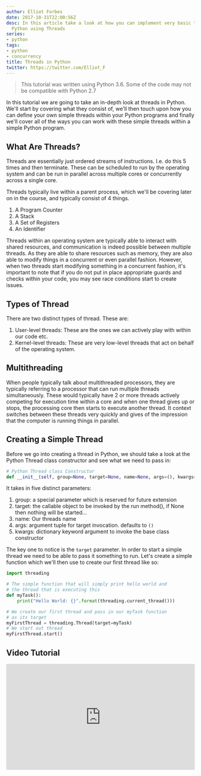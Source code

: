 ```yaml
---
author: Elliot Forbes
date: 2017-10-31T22:00:56Z
desc: In this article take a look at how you can implement very basic threading in
  Python using Threads
series:
- python
tags:
- python
- concurrency
title: Threads in Python
twitter: https://twitter.com/Elliot_F
---
```


> This tutorial was written using Python 3.6. Some of the code may not be compatible with Python 2.7

In this tutorial we are going to take an in-depth look at threads in Python. We'll start by covering what they consist of, we'll then touch upon how you can define your own simple threads within your Python programs and finally we'll cover all of the ways you can work with these simple threads within a simple Python program.

## What Are Threads?

Threads are essentially just ordered streams of instructions. I.e. do this 5 times and then terminate. These can be scheduled to run by the operating system and can be run in parallel across multiple cores or concurrently across a single core. 

Threads typically live within a parent process, which we'll be covering later on in the course, and typically consist of 4 things.

1. A Program Counter
1. A Stack
1. A Set of Registers
1. An Identifier

Threads within an operating system are typically able to interact with shared resources, and communication is indeed possible between multiple threads. As they are able to share resources such as memory, they are also able to modify things in a concurrent or even parallel fashion. However, when two threads start modifying something in a concurrent fashion, it's important to note that if you do not put in place appropriate guards and checks within your code, you may see race conditions start to create issues. 

## Types of Thread

There are two distinct types of thread. These are:

1. User-level threads: These are the ones we can actively play with within our code etc.
1. Kernel-level threads: These are very low-level threads that act on behalf of the operating system.

## Multithreading

When people typically talk about multithreaded processors, they are typically referring to a processor that can run multiple threads simultaneously. These would typically have 2 or more threads actively competing for execution time within a core and when one thread gives up or stops, the processing core then starts to execute another thread. It context switches between these threads very quickly and gives of the impression that the computer is running things in parallel.

## Creating a Simple Thread

Before we go into creating a thread in Python, we should take a look at the Python Thread class constructor and see what we need to pass in:

```py
# Python Thread class Constructor
def __init__(self, group=None, target=None, name=None, args=(), kwargs=None, verbose=None):
```

It takes in five distinct parameters:

1. group: a special parameter which is reserved for future extension
1. target: the callable object to be invoked by the run method(), if None then nothing will be started...
1. name: Our threads name
1. args: argument tuple for target invocation. defaults to `()`
1. kwargs: dictionary keyword argument to invoke the base class constructor

The key one to notice is the `target` parameter. In order to start a simple thread we need to be able to pass it something to run. Let's create a simple function which we'll then use to create our first thread like so:

```py
import threading

# The simple function that will simply print hello world and 
# the thread that is executing this
def myTask():
    print("Hello World: {}".format(threading.current_thread()))

# We create our first thread and pass in our myTask function
# as its target
myFirstThread = threading.Thread(target=myTask)
# We start out thread
myFirstThread.start()
``` 

## Video Tutorial

<div style="position:relative;height:0;padding-bottom:56.21%"><iframe src="https://www.youtube.com/embed/Ci1803KhtCM?ecver=2" style="position:absolute;width:100%;height:100%;left:0" width="641" height="360" frameborder="0" gesture="media" allowfullscreen></iframe></div>